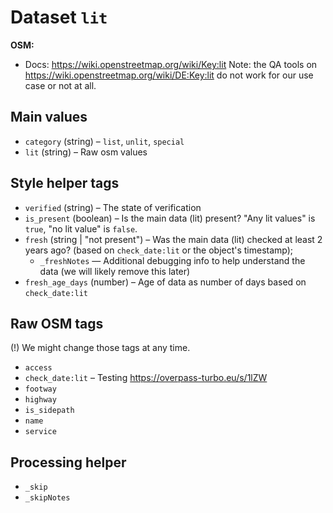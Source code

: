 # Dataset `lit`

**OSM:**

- Docs: https://wiki.openstreetmap.org/wiki/Key:lit
  Note: the QA tools on https://wiki.openstreetmap.org/wiki/DE:Key:lit do not work for our use case or not at all.

## Main values

- `category` (string) – `list`, `unlit`, `special`
- `lit` (string) – Raw osm values

## Style helper tags

- `verified` (string) – The state of verification
- `is_present` (boolean) – Is the main data (lit) present? "Any lit values" is `true`, "no lit value" is `false`.
- `fresh` (string | "not present") – Was the main data (lit) checked at least 2 years ago? (based on `check_date:lit` or the object's timestamp);
   - `_freshNotes` — Additional debugging info to help understand the data (we will likely remove this later)
- `fresh_age_days` (number) – Age of data as number of days based on `check_date:lit`

## Raw OSM tags

(!) We might change those tags at any time.

- `access`
- `check_date:lit` – Testing https://overpass-turbo.eu/s/1lZW
- `footway`
- `highway`
- `is_sidepath`
- `name`
- `service`

## Processing helper

- `_skip`
- `_skipNotes`
